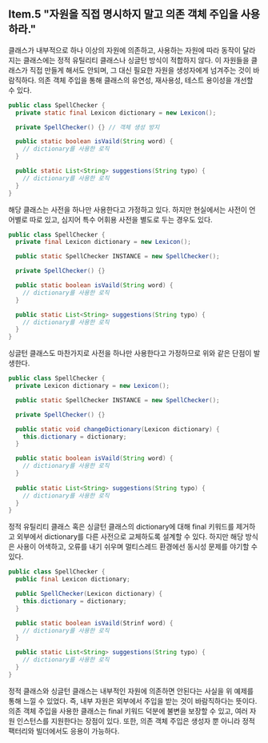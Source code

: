 ## Item.5 "자원을 직접 명시하지 말고 의존 객체 주입을 사용하라."
클래스가 내부적으로 하나 이상의 자원에 의존하고, 사용하는 자원에 따라 동작이 달라지는 클래스에는
정적 유틸리티 클래스나 싱글턴 방식이 적합하지 않다. 이 자원들을 클래스가 직접 만들게 해서도 안되며,
그 대신 필요한 자원을 생성자에게 넘겨주는 것이 바람직하다. 의존 객체 주입을 통해 클래스의 유연성, 재사용성, 테스트 용이성을 개선할 수 있다.
```java
public class SpellChecker {
  private static final Lexicon dictionary = new Lexicon();

  private SpellChecker() {} // 객체 생성 방지

  public static boolean isVaild(String word) {
    // dictionary를 사용한 로직
  }

  public static List<String> suggestions(String typo) {
    // dictionary를 사용한 로직
  }
}
```
해당 클래스는 사전을 하나만 사용한다고 가정하고 있다. 하지만 현실에서는 사전이 언어별로 따로 있고, 
심지어 특수 어휘용 사전을 별도로 두는 경우도 있다.
```java
public class SpellChecker {
  private final Lexicon dictionary = new Lexicon();

  public static SpellChecker INSTANCE = new SpellChecker();

  private SpellChecker() {}

  public static boolean isVaild(String word) {
    // dictionary를 사용한 로직
  }

  public static List<String> suggestions(String typo) {
    // dictionary를 사용한 로직
  }
}
```
싱글턴 클래스도 마찬가지로 사전을 하나만 사용한다고 가정하므로 위와 같은 단점이 발생한다.
```java
public class SpellChecker {
  private Lexicon dictionary = new Lexicon();

  public static SpellChecker INSTANCE = new SpellChecker();

  private SpellChecker() {}

  public static void changeDictionary(Lexicon dictionary) {
    this.dictionary = dictionary;
  }

  public static boolean isVaild(String word) {
    // dictionary를 사용한 로직
  }
	
  public static List<String> suggestions(String typo) {
    // dictionary를 사용한 로직
  }
}
```
정적 유틸리티 클래스 혹은 싱글턴 클래스의 dictionary에 대해 final 키워드를 제거하고 외부에서
dictionary를 다른 사전으로 교체하도록 설계할 수 있다. 하지만 해당 방식은 사용이 어색하고,
오류를 내기 쉬우며 멀티스레드 환경에선 동시성 문제를 야기할 수 있다.
```java
public class SpellChecker {
  public final Lexicon dictionary;

  public SpellChecker(Lexicon dictionary) {
    this.dictionary = dictionary;
  }

  public static boolean isVaild(Strinf word) {
    // dictionary를 사용한 로직
  }

  public static List<String> suggestions(String typo) {
    // dictionary를 사용한 로직
  }
}
```
정적 클래스와 싱글턴 클래스는 내부적인 자원에 의존하면 안된다는 사실을 위 예제를 통해 느낄 수 있었다.
즉, 내부 자원은 외부에서 주입을 받는 것이 바람직하다는 뜻이다.<br>
의존 객체 주입을 사용한 클래스는 final 키워드 덕분에 불변을 보장할 수 있고, 여러 자원 인스턴스를 지원한다는
장점이 있다. 또한, 의존 객체 주입은 생성자 뿐 아니라 정적 팩터리와 빌더에서도 응용이 가능하다. <br>
